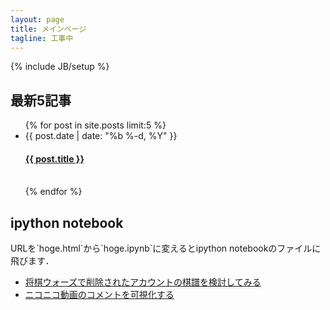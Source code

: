 ```yaml
---
layout: page
title: メインページ
tagline: 工事中
---
```

{% include JB/setup %}

<h2> 最新5記事 </h2>

<ul class="post-list">
  {% for post in site.posts limit:5 %}
    <li>
      <span class="post-meta">{{ post.date | date: "%b %-d, %Y" }}</span>
		  <h4>
<a class="post-link" href="{{ post.url | prepend: site.baseurl }}">{{ post.title }}</a>
	</h4>
    </li>
	<br>
  {% endfor %}
</ul>

<h2> ipython notebook </h2>
URLを`hoge.html`から`hoge.ipynb`に変えるとipython notebookのファイルに飛びます．

- [将棋ウォーズで削除されたアカウントの棋譜を検討してみる](/ipynb/junpe_.html)
- [ニコニコ動画のコメントを可視化する](/ipynb/nico-an.html)
